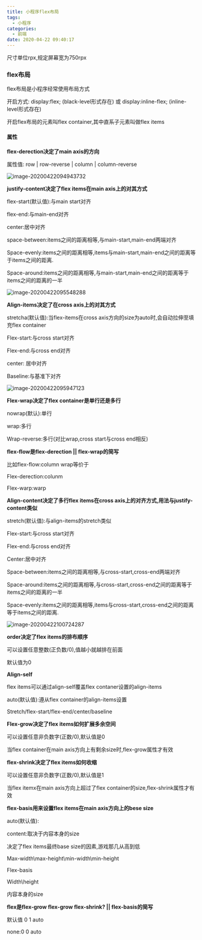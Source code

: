 ```yaml
---
title: 小程序flex布局
tags:
  - 小程序
categories:
  - 前端
date: 2020-04-22 09:40:17
---
```




尺寸单位rpx,规定屏幕宽为750rpx



### flex布局

flex布局是小程序经常使用布局方式

开启方式:       display:flex; (black-level形式存在) 或 display:inline-flex; (inline-level形式存在)

开启flex布局的元素叫flex container,其中直系子元素叫做flex items

#### 属性

**flex-derection决定了main axis的方向**

属性值: row | row-reverse | column | column-reverse

![image-20200422094943732](/Users/pengchengqin/Desktop/blog/source/_posts/image-20200422094943732.png)



**justify-content决定了flex items在main axis上的对其方式**

flex-start(默认值):与main start对齐

flex-end:与main-end对齐

center:居中对齐

space-between:items之间的距离相等,与main-start,main-end两端对齐

Space-evenly:items之间的距离相等,items与main-start,main-end之间的距离等于items之间的距离.

Space-around:items之间的距离相等,与main-start,main-end之间的距离等于items之间的距离的一半

![image-20200422095548288](/Users/pengchengqin/Desktop/blog/source/_posts/image-20200422095548288.png)



**Align-items决定了在cross axis上的对其方式**

stretcha(默认值):当flex-items在cross axis方向的size为auto时,会自动拉伸至填充flex container

Flex-start:与cross start对齐

Flex-end:与cross end对齐

center: 居中对齐

Baseline:与基准下对齐

![image-20200422095947123](/Users/pengchengqin/Desktop/blog/source/_posts/image-20200422095947123.png)



**Flex-wrap决定了flex container是单行还是多行**

nowrap(默认):单行

wrap:多行

Wrap-reverse:多行(对比wrap,cross start与cross end相反)



**flex-flow是flex-derection || flex-wrap的简写**

比如flex-flow:column wrap等价于

Flex-derection:colunm

Flex-warp:warp



**Align-content决定了多行flex items在cross axis上的对齐方式,用法与justify-content类似**

stretch(默认值):与align-items的stretch类似

Flex-start:与cross start对齐

Flex-end:与cross end对齐

Center:居中对齐

Space-between:items之间的距离相等,与cross-start,cross-end两端对齐

Space-around:items之间的距离相等,与cross-start,cross-end之间的距离等于items之间的距离的一半

Space-evenly:items之间的距离相等,items与cross-start,cross-end之间的距离等于items之间的距离.



![image-20200422100724287](/Users/pengchengqin/Desktop/blog/source/_posts/image-20200422100724287.png)



**order决定了flex items的排布顺序**

可以设置任意整数(正负数/0),值越小就越排在前面

默认值为0



**Align-self**

flex items可以通过align-self覆盖flex contaner设置的align-items

auto(默认值):遵从flex container的align-items设置

Stretch/flex-start/flex-end/center/baseline



**Flex-grow决定了flex items如何扩展多余空间**

可以设置任意非负数字(正数/0),默认值是0

当flex container在main axis方向上有剩余size时,flex-grow属性才有效



**flex-shrink决定了flex items如何收缩**

可以设置任意非负数字(正数/0),默认值是1

当flex itemx在main axis方向上超过了flex container的size,flex-shrink属性才有效



**flex-basis用来设置flex items在main axis方向上的bese size**

auto(默认值):

content:取决于内容本身的size

决定了flex items最终base size的因素,游戏那几从高到低

Max-width\max-height\min-width\min-height

Flex-basis

Width\height

内容本身的size



**flex是flex-grow flex-grow flex-shrink? || flex-basis的简写**

默认值 0 1 auto

none:0 0 auto